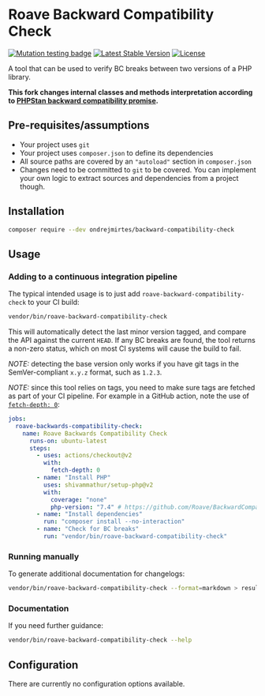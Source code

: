 # Roave Backward Compatibility Check

[![Mutation testing badge](https://img.shields.io/endpoint?style=flat&url=https%3A%2F%2Fbadge-api.stryker-mutator.io%2Fgithub.com%2Fondrejmirtes%2FBackwardCompatibilityCheck%2Fmaster)](https://dashboard.stryker-mutator.io/reports/github.com/ondrejmirtes/BackwardCompatibilityCheck/master)
[![Latest Stable Version](https://poser.pugx.org/ondrejmirtes/backward-compatibility-check/v/stable)](https://packagist.org/packages/ondrejmirtes/backward-compatibility-check)
[![License](https://poser.pugx.org/ondrejmirtes/backward-compatibility-check/license)](https://packagist.org/packages/ondrejmirtes/backward-compatibility-check)

A tool that can be used to verify BC breaks between two versions
of a PHP library.

**This fork changes internal classes and methods interpretation according to [PHPStan backward compatibility promise](https://phpstan.org/developing-extensions/backward-compatibility-promise).**

## Pre-requisites/assumptions

 * Your project uses `git`
 * Your project uses `composer.json` to define its dependencies
 * All source paths are covered by an `"autoload"` section in `composer.json`
 * Changes need to be committed to `git` to be covered. You can implement your own logic to extract sources and dependencies from a project though.

## Installation

```bash
composer require --dev ondrejmirtes/backward-compatibility-check
```

## Usage

### Adding to a continuous integration pipeline

The typical intended usage is to just add `roave-backward-compatibility-check`
to your CI build:

```bash
vendor/bin/roave-backward-compatibility-check
```

This will automatically detect the last minor version tagged, and
compare the API against the current `HEAD`. If any BC breaks are found,
the tool returns a non-zero status, which on most CI systems will cause
the build to fail.

*NOTE:* detecting the base version only works if you have git tags in
the SemVer-compliant `x.y.z` format, such as `1.2.3`.

*NOTE:* since this tool relies on tags, you need to make sure tags are fetched
as part of your CI pipeline. For example in a GitHub action, note the use of
[`fetch-depth: 0`](https://github.com/actions/checkout#fetch-all-history-for-all-tags-and-branches):

```yaml
jobs:
  roave-backwards-compatibility-check:
    name: Roave Backwards Compatibility Check
      runs-on: ubuntu-latest
      steps:
        - uses: actions/checkout@v2
          with:
            fetch-depth: 0
        - name: "Install PHP"
          uses: shivammathur/setup-php@v2
          with:
            coverage: "none"
            php-version: "7.4" # https://github.com/Roave/BackwardCompatibilityCheck/issues/283
        - name: "Install dependencies"
          run: "composer install --no-interaction"
        - name: "Check for BC breaks"
          run: "vendor/bin/roave-backward-compatibility-check"
```

### Running manually

To generate additional documentation for changelogs:

```bash
vendor/bin/roave-backward-compatibility-check --format=markdown > results.md
```

### Documentation

If you need further guidance:

```bash
vendor/bin/roave-backward-compatibility-check --help
```

## Configuration

There are currently no configuration options available.
